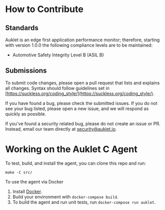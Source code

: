 # How to Contribute

## Standards

Auklet is an edge first application performance monitor; therefore, starting 
with version 1.0.0 the following compliance levels are to be maintained:

- Automotive Safety Integrity Level B (ASIL B)

## Submissions

To submit code changes, please open a pull request that lists and explains all 
changes. Syntax should follow guidelines set in 
[https://suckless.org/coding_style/](https://suckless.org/coding_style/).

If you have found a bug, please check the submitted issues. If you do not see 
your bug listed, please open a new issue, and we will respond as quickly as 
possible. 

If you've found a security related bug, please do not create an issue or PR. 
Instead, email our team directly at [security@auklet.io](mailto:security@auklet.io). 

# Working on the Auklet C Agent
To test, build, and install the agent, you can clone this repo and run:

	make -C src/
	
To use the agent via Docker
1. Install [Docker](www.docker.com/products/docker-desktop).
1. Build your environment with `docker-compose build`.
1. To build the agent and run unit tests, run `docker-compose run auklet`.
